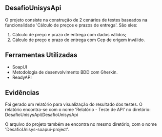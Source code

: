 ## DesafioUnisysApi

O projeto consiste na construção de 2 cenários de testes baseados na funcionalidade 'Cálculo de preços e prazos de entrega'. São eles: 

1. Cálculo de preço e prazo de entrega com dados válidos;
2. Cálculo de preço e prazo de entrega com Cep de origem inválido.

## Ferramentas Utilizadas

* SoapUI
* Metodologia de desenvolvimento BDD com Gherkin.
* ReadyAPI

## Evidências

Foi gerado um relatório para visualização do resultado dos testes. O relatório encontra-se com o nome 'Relatório - Teste de API' no diretório: DesafioUnisysApi\DesafioUnisysApi

O arquivo do projeto também se encontra no mesmo diretório, com o nome 'DesafioUnisys-soapui-project'.

